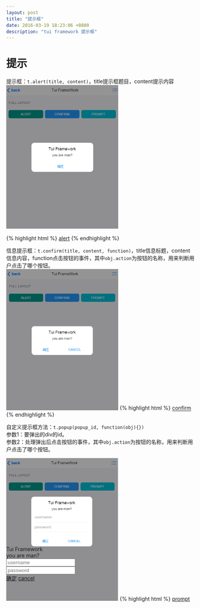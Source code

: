 ```yaml
---
layout: post
title: "提示框"
date: 2016-03-19 18:23:06 +0800
description: "tui framework 提示框"
---
```


提示
===
  
提示框：`t.alert(title, content)`，title提示框题目，content提示内容  
<img src="/images/alert.png" width="300px">

{% highlight html %}
    <a href="" class="btn bg_teal alert">alert</a>
    <script>
        t(".alert").click(function () {
            t.alert("TuiFramework", "you want use?");
            return false;
        });
    </script>
{% endhighlight %}
  
信息提示框：`t.confirm(title, content, function)`，title信息标题，content信息内容，function点击按钮的事件，其中`obj.action`为按钮的名称，用来判断用户点击了哪个按钮。  
<img src="/images/confirm.png" width="300px">
{% highlight html %}
    <a href="" class="btn bg_teal confirm">confirm</a>
    <script>
        t(".confirm").click(function () {
            t.confirm("TuiFramework", "you want use?", function(obj){
                t.alert("btn name", obj.action);
            });
            return false;
        });
    </script>
{% endhighlight %}
  

自定义提示框方法：`t.popup(popup_id, function(obj){})`   
参数1：要弹出的div的id。  
参数2：处理弹出后点击按钮的事件，其中`obj.action`为按钮的名称，用来判断用户点击了哪个按钮。
  
<img src="/images/alert-input.png" width="300px">
{% highlight html %}
    <a href="" class="btn bg_teal prompt">prompt</a>
    <div id="popup3" class="popup" style="margin-top: -150px;">
        <div class="popup-msg">
            <div class="popup-title">Tui Framework</div>
            <div class="popup-content">you are man?</div>
            <div class="popup-content">
                <div class="input-field">
                    <input type="text" placeholder="username">
                </div>
                <div class="input-field">
                    <input type="password" placeholder="password">
                </div>
            </div>
        </div>
        <div class="popup-btn">
            <a href="" class="btn blue">确定</a>
            <a href="" class="btn blue">cancel</a>
        </div>
    </div>
    <script>
        t(".prompt").click(function () {
            t.popup("popup3", function (obj) {
                if (obj.action == "确定") {
    
                } else if (obj.action == "cancel") {
    
                }
            });
        });
    </script>
{% endhighlight %}
